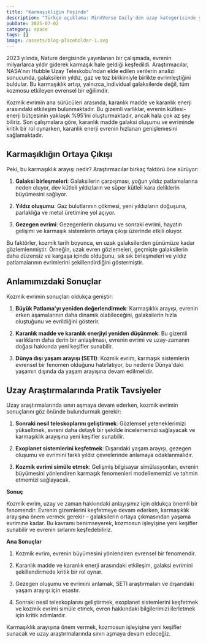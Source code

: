 ```yaml
---
title: "Karmaşıklığın Peşinde"
description: "Türkçe açıklama: MindVerse Daily'den uzay kategorisinde yenilikçi araştırmalar ve içgörüler keşfe..."
pubDate: 2025-07-02
category: space
tags: []
image: /assets/blog-placeholder-1.svg
---
```


2023 yılında, Nature dergisinde yayınlanan bir çalışmada, evrenin milyarlarca yıldır giderek karmaşık hale geldiği keşfedildi. Araştırmacılar, NASA'nın Hubble Uzay Teleskobu'ndan elde edilen verilerin analizi sonucunda, galaksilerin yıldız, gaz ve toz birikimiyle birlikte evrimleştiğini buldular. Bu karmaşıklık artışı, yalnızca_individual galaksilerde değil, tüm kozmosu etkileyen evrensel bir eğilimdir.

Kozmik evrimin ana sürücüleri arasında, karanlık madde ve karanlık enerji arasındaki etkileşim bulunmaktadır. Bu gizemli varlıklar, evrenin kütlesi-enerji bütçesinin yaklaşık %95'ini oluşturmaktadır, ancak hala çok az şey biliriz. Son çalışmalara göre, karanlık madde galaksi oluşumu ve evriminde kritik bir rol oynarken, karanlık enerji evrenin hızlanan genişlemesini sağlamaktadır.

## Karmaşıklığın Ortaya Çıkışı

Peki, bu karmaşıklık arayışı nedir? Araştırmacılar birkaç faktörü öne sürüyor:

1. **Galaksi birleşmeleri**: Galaksilerin çarpışması, yoğun yıldız patlamalarına neden oluyor, dev kütleli yıldızların ve süper kütleli kara deliklerin büyümesini sağlıyor.

2. **Yıldız oluşumu**: Gaz bulutlarının çökmesi, yeni yıldızların doğuşuna, parlaklığa ve metal üretimine yol açıyor.

3. **Gezegen evrimi**: Gezegenlerin oluşumu ve sonraki evrimi, hayatın gelişimi ve karmaşık sistemlerin ortaya çıkışı üzerinde etkili oluyor.

Bu faktörler, kozmik tarih boyunca, en uzak galaksilerden günümüze kadar gözlemlenmiştir. Örneğin, uzak evren gözlemeleri, geçmişte galaksilerin daha düzensiz ve kargaşa içinde olduğunu, sık sık birleşmeleri ve yıldız patlamalarının evrimlerini şekillendirdiğini göstermiştir.

## Anlamımızdaki Sonuçlar

Kozmik evrimin sonuçları oldukça geniştir:

1. **Büyük Patlama'yı yeniden değerlendirmek**: Karmaşıklık arayışı, evrenin erken aşamalarının daha dinamik olabileceğini, galaksilerin hızla oluştuğunu ve evrildiğini gösterir.

2. **Karanlık madde ve karanlık enerjiyi yeniden düşünmek**: Bu gizemli varlıkların daha derin bir anlaşılması, evrenin evrimi ve uzay-zamanın doğası hakkında yeni keşifler sunabilir.

3. **Dünya dışı yaşam arayışı (SETI)**: Kozmik evrim, karmaşık sistemlerin evrensel bir fenomen olduğunu hatırlatıyor, bu nedenle Dünya'daki yaşamın dışında da yaşam arayışına devam edilmelidir.

## Uzay Araştırmalarında Pratik Tavsiyeler

Uzay araştırmalarında sınırı aşmaya devam ederken, kozmik evrimin sonuçlarını göz önünde bulundurmak gerekir:

1. **Sonraki nesil teleskoplarını geliştirmek**: Gözlemsel yeteneklerimizi yükseltmek, evreni daha detaylı bir şekilde incelememizi sağlayacak ve karmaşıklık arayışına yeni keşifler sunabilir.

2. **Exoplanet sistemlerini keşfetmek**: Dışarıdaki yaşam arayışı, gezegen oluşumu ve evrimini farklı yıldız çevrelerinde anlamaya odaklanmalıdır.

3. **Kozmik evrimi simüle etmek**: Gelişmiş bilgisayar simülasyonları, evrenin büyümesini yönlendiren karmaşık fenomenleri modellememizi ve tahmin etmemizi sağlayacak.

**Sonuç**

Kozmik evrim, uzay ve zaman hakkındaki anlayışımız için oldukça önemli bir fenomendir. Evrenin gizemlerini keşfetmeye devam ederken, karmaşıklık arayışına önem vermek gerekir – galaksilerin ortaya çıkmasından yaşama evrimine kadar. Bu kavramı benimseyerek, kozmosun işleyişine yeni keşifler sunabilir ve evrenin sırlarını keşfedebiliriz.

**Ana Sonuçlar**

1. Kozmik evrim, evrenin büyümesini yönlendiren evrensel bir fenomendir.

2. Karanlık madde ve karanlık enerji arasındaki etkileşim, galaksi evrimini şekillendirmede kritik bir rol oynar.

3. Gezegen oluşumu ve evrimini anlamak, SETI araştırmaları ve dışarıdaki yaşam arayışı için esastır.

4. Sonraki nesil teleskoplarını geliştirmek, exoplanet sistemlerini keşfetmek ve kozmik evrimi simüle etmek, evren hakkındaki bilgilerimizi ilerletmek için kritik adımlardır.

Karmaşıklık arayışına önem vermek, kozmosun işleyişine yeni keşifler sunacak ve uzay araştırmalarında sınırı aşmaya devam edeceğiz.